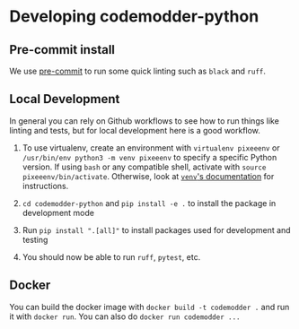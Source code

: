# Developing codemodder-python

## Pre-commit install

We use [pre-commit](https://pre-commit.com/) to run some quick linting such as `black` and `ruff`.


## Local Development

In general you can rely on Github workflows to see how to run things like linting and tests,
but for local development here is a good workflow.

1. To use virtualenv, create an environment with `virtualenv pixeeenv` or `/usr/bin/env python3 -m venv pixeeenv`
to specify a specific Python version. If using `bash` or any compatible shell, activate with `source pixeeenv/bin/activate`. Otherwise, look at [`venv`'s documentation](https://docs.python.org/3/library/venv.html) for instructions.

1. `cd codemodder-python` and `pip install -e .` to install the package in development mode

1. Run `pip install ".[all]"` to install packages used for development and testing

1. You should now be able to run `ruff`, `pytest`, etc.


## Docker

You can build the docker image with `docker build -t codemodder .` and run it with `docker run`. You can also do
`docker run codemodder ...`
